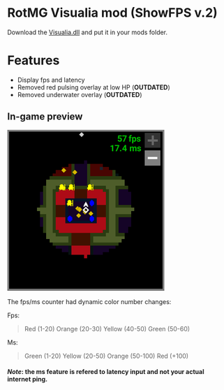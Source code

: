 # RotMG Visualia mod (ShowFPS v.2)
Download the [Visualia.dll]((https://github.com/orba-rotmg/ShowFPS/blob/main/visualia.dll)) and put it in your mods folder.
# Features
- Display fps and latency
- Removed red pulsing overlay at low HP (**OUTDATED**)
- Removed underwater overlay (**OUTDATED**)
 
## In-game preview

![Preview](/fps.PNG )

The fps/ms counter had dynamic color number changes:

Fps:
>Red (1-20)
Orange (20-30)
Yellow (40-50)
Green (50-60)

Ms:
>Green (1-20)
Yellow (20-50)
Orange (50-100)
Red (+100)

#### *Note*: the ms feature is refered to latency input and not your actual internet ping.
